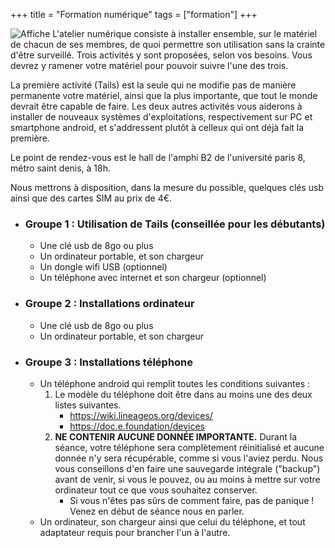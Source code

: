 +++
title = "Formation numérique"
tags = ["formation"]
+++

![Affiche](/img/autodef2.png)
L'atelier numérique consiste à installer ensemble, sur le matériel de chacun de ses membres, de quoi permettre son utilisation sans la crainte d'être surveillé. Trois activités y sont proposées, selon vos besoins. Vous devrez y ramener votre matériel pour pouvoir suivre l'une des trois.

La première activité (Tails) est la seule qui ne modifie pas de manière permanente votre matériel, ainsi que la plus importante, que tout le monde devrait être capable de faire. 
Les deux autres activités vous aiderons à installer de nouveaux systèmes d'exploitations, respectivement sur PC et smartphone android, et s'addressent plutôt à celleux qui ont déjà fait la première.

Le point de rendez-vous est le hall de l'amphi B2 de l'université paris 8, métro saint denis, à 18h.

Nous mettrons à disposition, dans la mesure du possible, quelques clés usb ainsi que des cartes SIM au prix de 4€.

- ### Groupe 1 : Utilisation de Tails (conseillée pour les débutants)
   - Une clé usb de 8go ou plus
   - Un ordinateur portable, et son chargeur
   - Un dongle wifi USB (optionnel)
   - Un téléphone avec internet et son chargeur (optionnel)

- ### Groupe 2 : Installations ordinateur
   - Une clé usb de 8go ou plus
   - Un ordinateur portable, et son chargeur

- ### Groupe 3 : Installations téléphone
    - Un téléphone android qui remplit toutes les conditions suivantes  :
      1. Le modèle du téléphone doit être dans au moins une des deux listes suivantes.
         - https://wiki.lineageos.org/devices/
         - https://doc.e.foundation/devices
       2. **NE CONTENIR AUCUNE DONNÉE IMPORTANTE.** Durant la séance, votre téléphone sera complètement réinitialisé et aucune donnée n'y sera récupérable, comme si vous l'aviez perdu. Nous vous conseillons d'en faire une sauvegarde intégrale ("backup") avant de venir, si vous le pouvez, ou au moins à mettre sur votre ordinateur tout ce que vous souhaitez conserver.
           - Si vous n'êtes pas sûrs de comment faire, pas de panique ! Venez en début de séance nous en parler.
    - Un ordinateur, son chargeur ainsi que celui du téléphone, et tout adaptateur requis pour brancher l'un à l'autre.
